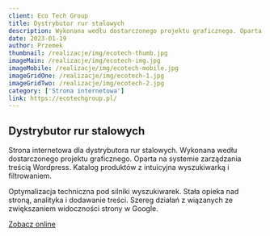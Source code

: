 ```yaml
---
client: Eco Tech Group
title: Dystrybutor rur stalowych
description: Wykonana wedłu dostarczonego projektu graficznego. Oparta na systemie zarządzania treścią Wordpress. Katalog produktów z intuicyjna wyszukiwarką i filtrowaniem. 
date: 2023-01-19
author: Przemek
thumbnail: /realizacje/img/ecotech-thumb.jpg
imageMain: /realizacje/img/ecotech-img.jpg
imageMobile: /realizacje/img/ecotech-mobile.jpg
imageGridOne: /realizacje/img/ecotech-1.jpg
imageGridTwo: /realizacje/img/ecotech-2.jpg
category: ['Strona internetowa']
link: https://ecotechgroup.pl/
---
```


## Dystrybutor rur stalowych

Strona internetowa dla dystrybutora rur stalowych. Wykonana wedłu dostarczonego projektu graficznego. Oparta na systemie zarządzania treścią Wordpress. Katalog produktów z intuicyjna wyszukiwarką i filtrowaniem. 

Optymalizacja techniczna pod silniki wyszukiwarek. Stała opieka nad stroną, analityka i dodawanie treści. Szereg działań z wiązanych ze zwiększaniem widoczności strony w Google.

<a href="https://ecotechgroup.pl/" title="Zobacz online" target="_blank" class="button" rel="nofollow">Zobacz online</a>